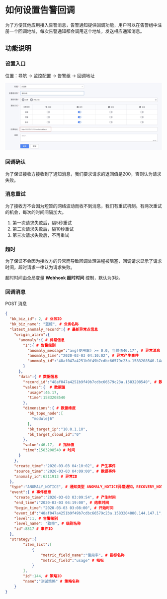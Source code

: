 # 如何设置告警回调

为了方便其他应用接入告警消息，告警通知提供回调功能，用户可以在告警组中注册一个回调地址，每次告警通知都会调用这个地址，发送相应通知消息。

## 功能说明

### 设置入口

位置：导航  →  监控配置  →  告警组  →  回调地址

![告警组设置截图](media/15833979854386.jpg)

### 回调确认

为了保证接收方接收到了通知消息，我们要求请求的返回值是200，否则认为请求失败。

### 消息重试

为了接收方不会因为短暂的网络波动而收不到消息，我们有重试机制。有两次重试的机会，每次的时间间隔加大。

1. 第一次请求失败后，隔5秒重试
2. 第二次请求失败后，隔10秒重试
3. 第三次请求失败后，不再重试

### 超时

为了保证不会因为接收方的异常而导致回调处理进程被阻塞，回调请求显示了请求时间，超时请求一律认为请求失败。

超时时间由全局变量 **Webhook 超时时间** 控制，默认为3秒。

### 回调消息

POST 消息

```json
{
  "bk_biz_id": 2, # 业务ID
  "bk_biz_name": "蓝鲸", # 业务名称
  "latest_anomaly_record":{ # 最新异常点信息
    "origin_alarm":{
      "anomaly":{ # 异常信息
        "1":{ # 告警级别
          "anomaly_message":"avg(使用率) >= 0.0, 当前值46.17", # 异常消息
          "anomaly_time":"2020-03-03 04:10:02", # 异常产生事件
          "anomaly_id":"48af047a4251b9f49b7cdbc66579c23a.1583208540.144.147.1" # 异常数据ID
        }
      },
      "data":{ # 数据信息
        "record_id":"48af047a4251b9f49b7cdbc66579c23a.1583208540", # 数据ID
        "values":{	# 数据值
          "usage":46.17,
          "time":1583208540
        },
        "dimensions":{ # 数据维度
          "bk_topo_node":[
            "module|6"
          ],
          "bk_target_ip":"10.0.1.10",
          "bk_target_cloud_id":"0"
        },
        "value":46.17,	# 指标值
        "time":1583208540 # 时间
      }
    },
    "create_time":"2020-03-03 04:10:02", # 产生事件
    "source_time":"2020-03-03 04:09:00", # 数据事件
    "anomaly_id":6211913 # 异常ID
  },
  "type":"ANOMALY_NOTICE", # 通知类型 ANOMALY_NOTICE异常通知，RECOVERY_NOTICE恢复通知
  "event":{ # 事件信息
    "create_time":"2020-03-03 03:09:54", # 产生时间
    "end_time":"2020-03-03 04:19:00", # 结束时间
    "begin_time":"2020-03-03 03:08:00", # 开始时间
    "event_id":"48af047a4251b9f49b7cdbc66579c23a.1583204880.144.147.1",
    "level":1, # 告警级别
    "level_name": "致命", # 级别名称
    "id":8817 # 事件ID
  },
  "strategy":{
        "item_list":[
            {
                "metric_field_name":"使用率", # 指标名称
                "metric_field":"usage" # 指标
            }
        ],
        "id":144, # 策略ID
        "name":"测试策略" # 策略名称
    }
}
```

